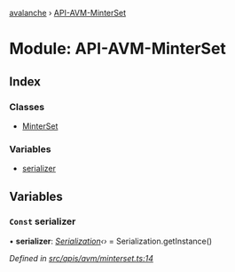 [avalanche](../README.md) › [API-AVM-MinterSet](api_avm_minterset.md)

# Module: API-AVM-MinterSet

## Index

### Classes

* [MinterSet](../classes/api_avm_minterset.minterset.md)

### Variables

* [serializer](api_avm_minterset.md#const-serializer)

## Variables

### `Const` serializer

• **serializer**: *[Serialization](../classes/utils_serialization.serialization.md)‹›* = Serialization.getInstance()

*Defined in [src/apis/avm/minterset.ts:14](https://github.com/ava-labs/avalanchejs/blob/2850ce5/src/apis/avm/minterset.ts#L14)*
